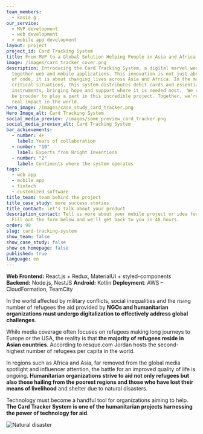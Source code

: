 ```yaml
---
team_members:
  - kasia g
our_service:
  - MVP development
  - web development
  - mobile app development
layout: project
project_id: Card Tracking System
title: From MVP to a Global Solution Helping People in Asia and Africa
image: /images/card_tracker_cover.png
description: Introducing the Card Tracking System, a digital marvel weaving
  together web and mobile applications. This innovation is not just about lines
  of code, it is about changing lives across Asia and Africa. In the most
  critical situations, this system distributes debit cards and essential payment
  instruments, bringing hope and support where it is needed most.  We could not
  be prouder to play a part in this incredible project. Together, we're making a
  real impact in the world.
hero_image: /images/case_study_card_tracker.png
Hero Image_alt: Card Tracking System
social_media_previev: /images/some_preview_card_tracker.png
social_media_previev_alt: Card Tracking System
bar_achievements:
  - number: 4+
    label: Years of collaboration
  - number: "10"
    label: Experts from Bright Inventions
  - number: "2"
    label: Continents where the system operates
tags:
  - web app
  - mobile app
  - fintech
  - customized software
title_team: team behind the project
title_case_study: more success stories
title_contact: let's talk about your product
description_contact: Tell us more about your mobile project or idea for an app.
  Fill out the form below and we'll get back to you in 48 hours.
order: 99
slug: card-tracking-system
show_team: false
show_case_study: false
show on homepage: false
published: true
language: en
---
```



<TitleWithIcon sectionTitle="main features developed by Bright Inventions:" titleIcon="/images/icons_features_svg.svg" titleIconAlt="main features" />



<SliderText sliderElements='[{"title":"Payment instruments monitoring","description":"Monitoring the “life cycle” of payment instruments."},{"description":"Receiving data about cards from banks.","title":"Data processing from banks"},{"title":"Card scanning","description":"Scanning cards in order to track their status and location (details of payment transactions aren’t gathered)."},{"title":"Distribution mechanism","description":"A mechanism for distributing cards and PINs to local communities in need."},{"title":"Offline-first app","description":"Offline mode for a mobile app allowing for distributing cards in the terrain."},{"title":"Dashboard with reports and analytics","description":"Web application providing reports about card statuses and distribution."}]' />



<TitleWithIcon sectionTitle="skills" titleIcon="/images/skills.svg" titleIconAlt="skills" />



<Gallery images='[{"src":"/images/react_stack_logo.svg","alt":"React"},{"src":"/images/node.png","alt":"Node.js"},{"src":"/images/nestjs_stack_logo.svg","alt":"NestJS"},{"src":"/images/kotlin.png","alt":"Kotlin"},{"src":"/images/aws.png","alt":"AWS"}]' />

**Web Frontend:** React.js + Redux, MaterialUI + styled-components
**Backend:** Node.js, NestJS
**Android:** Kotlin
**Deployment**: AWS – CloudFormation, TeamCity

<TitleWithIcon sectionTitle="Harnessing the power of technology to aid" titleIcon="/images/icon_title_about.svg" titleIconAlt="Harnessing the power of technology to aid" />

In the world affected by military conflicts, social inequalities and the rising number of refugees the aid provided by **NGOs and humanitarian organizations must undergo digitalization to effectively address global challenges**.

While media coverage often focuses on refugees making long journeys to Europe or the USA, the reality is that **the majority of refugees reside in Asian countries**. According to resque.com Jordan hosts the second-highest number of refugees per capita in the world.

In regions such as Africa and Asia, far removed from the global media spotlight and influencer attention, the battle for an improved quality of life is ongoing. **Humanitarian organizations strive to aid not only refugees but also those hailing from the poorest regions and those who have lost their means of livelihood** and shelter due to natural disasters.

Technology must become a handful tool for organizations aiming to help. **The Card Tracker System is one of the humanitarian projects harnessing the power of technology for aid**.

<div class="image"><img src="/images/natural_disaster.png" alt="Natural disaster" title="Natural disaster"  /> </div>